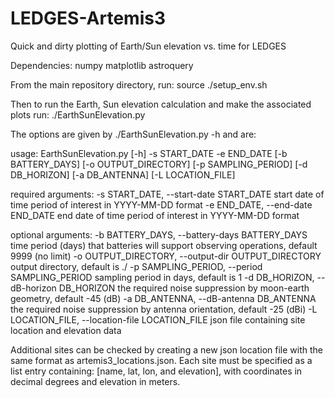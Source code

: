 # LEDGES-Artemis3
Quick and dirty plotting of Earth/Sun elevation vs. time for LEDGES

Dependencies:
numpy
matplotlib
astroquery

From the main repository directory, run:
source ./setup_env.sh

Then to run the Earth, Sun elevation calculation and make the associated plots run:
./EarthSunElevation.py <options>

The options are given by ./EarthSunElevation.py -h and are:

usage: EarthSunElevation.py [-h] -s START_DATE -e END_DATE [-b BATTERY_DAYS] [-o OUTPUT_DIRECTORY] [-p SAMPLING_PERIOD] [-d DB_HORIZON] [-a DB_ANTENNA] [-L LOCATION_FILE]

required arguments:
  -s START_DATE, --start-date START_DATE
                        start date of time period of interest in YYYY-MM-DD format
  -e END_DATE, --end-date END_DATE
                        end date of time period of interest in YYYY-MM-DD format

optional arguments:
  -b BATTERY_DAYS, --battery-days BATTERY_DAYS
                        time period (days) that batteries will support observing operations, default 9999 (no limit)
  -o OUTPUT_DIRECTORY, --output-dir OUTPUT_DIRECTORY
                        output directory, default is ./
  -p SAMPLING_PERIOD, --period SAMPLING_PERIOD
                        sampling period in days, default is 1
  -d DB_HORIZON, --dB-horizon DB_HORIZON
                        the required noise suppression by moon-earth geometry, default -45 (dB)
  -a DB_ANTENNA, --dB-antenna DB_ANTENNA
                        the required noise suppression by antenna orientation, default -25 (dBi)
  -L LOCATION_FILE, --location-file LOCATION_FILE
                        json file containing site location and elevation data

Additional sites can be checked by creating a new json location file with the same format as artemis3_locations.json. Each site must be specified as a list entry containing: [name, lat, lon, and elevation], with coordinates in decimal degrees and elevation in meters. 
